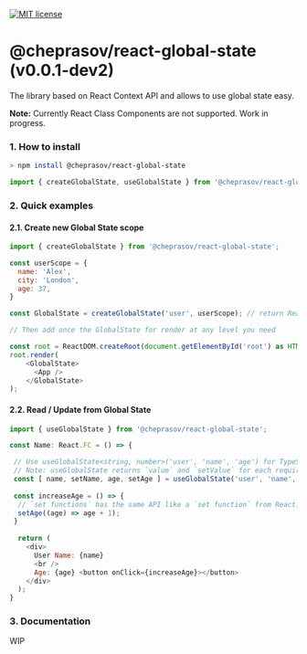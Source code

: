 [![MIT license](http://img.shields.io/badge/license-MIT-brightgreen.svg)](http://opensource.org/licenses/MIT)

@cheprasov/react-global-state (v0.0.1-dev2)
=========

The library based on React Context API and allows to use global state easy.

**Note:** Currently React Class Components are not supported. Work in progress.

### 1. How to install

```bash
> npm install @cheprasov/react-global-state
```

```javascript
import { createGlobalState, useGlobalState } from '@cheprasov/react-global-state';
```

### 2. Quick examples

#### 2.1. Create new Global State scope

```javascript
import { createGlobalState } from '@cheprasov/react-global-state';

const userScope = {
  name: 'Alex',
  city: 'London',
  age: 37,
}

const GlobalState = createGlobalState('user', userScope); // return React.FunctionComponent 

// Then add once the GlobalState for render at any level you need

const root = ReactDOM.createRoot(document.getElementById('root') as HTMLElement);
root.render(
    <GlobalState>
      <App />
    </GlobalState>
);

```

#### 2.2. Read / Update from Global State 
```javascript
import { useGlobalState } from '@cheprasov/react-global-state';

const Name: React.FC = () => {

 // Use useGlobalState<string, number>('user', 'name', 'age') for TypeScript 
 // Note: useGlobalState returns `value` and `setValue` for each required (name, age) field like a `React.useState()`
 const [ name, setName, age, setAge ] = useGlobalState('user', 'name', 'age');
 
 const increaseAge = () => {
  // `set functions` has the same API like a `set function` from React.useState()
  setAge((age) => age + 1);
 }
 
  return (
    <div>
      User Name: {name}
      <br />
      Age: {age} <button onClick={increaseAge}></button>
    </div>
  );
}
```

### 3. Documentation

WIP
